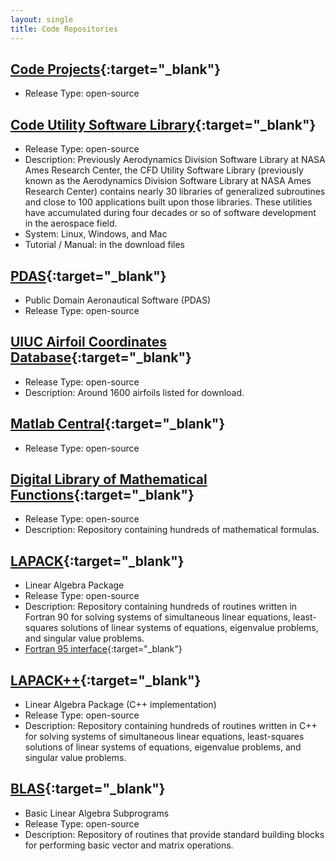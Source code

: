 ```yaml
---
layout: single
title: Code Repositories
---
```



## [Code Projects](https://code.nasa.gov/){:target="_blank"}
* Release Type: open-source


## [Code Utility Software Library](https://sourceforge.net/projects/cfdutilities/){:target="_blank"}
* Release Type: open-source
* Description: Previously Aerodynamics Division Software Library at NASA Ames Research Center, the CFD Utility Software Library (previously known as the Aerodynamics Division Software Library at NASA Ames Research Center) contains nearly 30 libraries of generalized subroutines and close to 100 applications built upon those libraries. These utilities have accumulated during four decades or so of software development in the aerospace field.
* System: Linux, Windows, and Mac
* Tutorial / Manual: in the download files


## [PDAS](http://www.pdas.com/contents16.html){:target="_blank"}
* Public Domain Aeronautical Software (PDAS)
* Release Type: open-source


## [UIUC Airfoil Coordinates Database](https://m-selig.ae.illinois.edu/ads/coord_database.html){:target="_blank"}
* Release Type: open-source
* Description: Around 1600 airfoils listed for download.


## [Matlab Central](https://www.mathworks.com/matlabcentral/fileexchange/){:target="_blank"}
* Release Type: open-source


## [Digital Library of Mathematical Functions](https://dlmf.nist.gov/){:target="_blank"}
* Release Type: open-source
* Description: Repository containing hundreds of mathematical formulas.


## [LAPACK](http://www.netlib.org/lapack/){:target="_blank"}
* Linear Algebra Package
* Release Type: open-source
* Description: Repository containing hundreds of routines written in Fortran 90 for solving systems of simultaneous linear equations, least-squares solutions of linear systems of equations, eigenvalue problems, and singular value problems.
* [Fortran 95 interface](http://www.netlib.org/lapack95/){:target="_blank"}


## [LAPACK++](http://www.netlib.org/lapack/){:target="_blank"}
* Linear Algebra Package (C++ implementation)
* Release Type: open-source
* Description: Repository containing hundreds of routines written in C++ for solving systems of simultaneous linear equations, least-squares solutions of linear systems of equations, eigenvalue problems, and singular value problems.


## [BLAS](http://www.netlib.org/blas/){:target="_blank"}
* Basic Linear Algebra Subprograms
* Release Type: open-source
* Description: Repository of routines that provide standard building blocks for performing basic vector and matrix operations.

